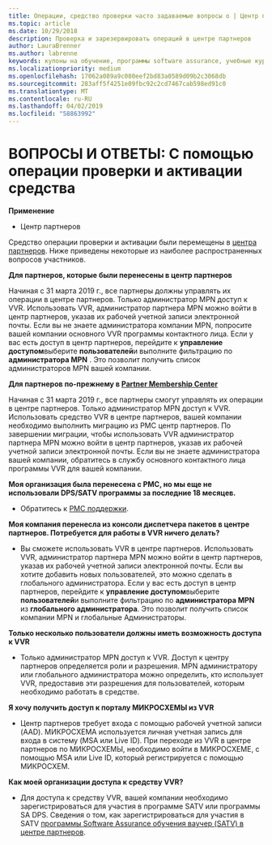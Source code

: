 ```yaml
---
title: Операции, средство проверки часто задаваемые вопросы о | Центр партнеров
ms.topic: article
ms.date: 10/29/2018
description: Проверка и зарезервировать операций в центре партнеров
author: LauraBrenner
ms.author: labrenne
keywords: купоны на обучение, программы software assurance, учебные курсы, проверить операции, операции резервирования
ms.localizationpriority: medium
ms.openlocfilehash: 17062a089a9c080eef2bd83a0589d09b2c3068db
ms.sourcegitcommit: 283aff5f4251e09fbc92c2cd7467cab598ed91c0
ms.translationtype: MT
ms.contentlocale: ru-RU
ms.lasthandoff: 04/02/2019
ms.locfileid: "58863992"
---
```

# <a name="faq-using-the-voucher-validation-and-redemption-tool"></a>ВОПРОСЫ И ОТВЕТЫ: С помощью операции проверки и активации средства 

**Применение**

- Центр партнеров

Средство операции проверки и активации были перемещены в [центра партнеров](https://partner.microsoft.com/en-us/pcv/dashboard/overview). Ниже приведены некоторые из наиболее распространенных вопросов участников. 

**Для партнеров, которые были перенесены в центр партнеров**

 Начиная с 31 марта 2019 г., все партнеры должны управлять их операции в центре партнеров. Только администратор MPN доступ к VVR. Использовать VVR, администратор партнера MPN можно войти в центр партнеров, указав их рабочей учетной записи электронной почты. Если вы не знаете администратора компании MPN, попросите вашей компании основного VVR программы контактного лица.  Если у вас есть доступ в центр партнеров, перейдите к **управление доступом**выберите **пользователей**и выполните фильтрацию по **администратора MPN** . Это позволит получить список администраторов MPN вашей компании.  

**Для партнеров по-прежнему в [Partner Membership Center](https://partner.microsoft.com/)**

Начиная с 31 марта 2019 г., все партнеры смогут управлять их операции в центре партнеров. Только администратор MPN доступ к VVR. Использовать средство VVR в центре партнеров, вашей компании необходимо выполнить миграцию из PMC центр партнеров. По завершении миграции, чтобы использовать VVR администратор партнера MPN можно войти в центр партнеров, указав их рабочей учетной записи электронной почты. Если вы не знаете администратора вашей компании, обратитесь в службу основного контактного лица программы VVR для вашей компании.  


**Моя организация была перенесена с PMC, но мы еще не использовали DPS/SATV программы за последние 18 месяцев.**

- Обратитесь к [PMC поддержки](mailto:proghelp@microsoft.com). 


**Моя компания перенесла из консоли диспетчера пакетов в центре партнеров. Потребуется для работы в VVR ничего делать?** 

- Вы сможете использовать VVR в центре партнеров.  Использовать VVR, администратор партнера MPN можно войти в центр партнеров, указав их рабочей учетной записи электронной почты. Если вы хотите добавить новых пользователей, это можно сделать в глобального администратора. Если у вас есть доступ в центр партнеров, перейдите к **управление доступом**выберите **пользователей**и выполните фильтрацию по **администратора MPN** из **глобального администратора**. Это позволит получить список компании MPN и глобальные Администраторы.  

**Только несколько пользователи должны иметь возможность доступа к VVR**

- Только администратор MPN доступ к VVR. Доступ к центру партнеров определяется роли и разрешения. MPN администратору или глобального администратора можно определить, кто использует VVR, предоставив эти разрешения для пользователей, которым необходимо работать в средстве.

**Я хочу получить доступ к порталу МИКРОСХЕМЫ из VVR**

- Центр партнеров требует входа с помощью рабочей учетной записи (AAD).  МИКРОСХЕМА используется личная учетная запись для входа в систему (MSA или Live ID).  При переходе из VVR в центре партнеров по МИКРОСХЕМЫ, необходимо войти в МИКРОСХЕМЕ, с помощью MSA или Live ID, который регистрируется с помощью МИКРОСХЕМ.

**Как моей организации доступа к средству VVR?**

- Для доступа к средству VVR, вашей компании необходимо зарегистрироваться для участия в программе SATV или программы SA DPS.
Сведения о том, как зарегистрироваться для участия в SATV [программы Software Assurance обучения ваучер (SATV) в центре партнеров](software-assurance-satv.md).
 <!--
For information on how to enroll in Software Assurance DPS programs, read [Software Assurance programs in Partner Center](software-assurance-dps.md).-->